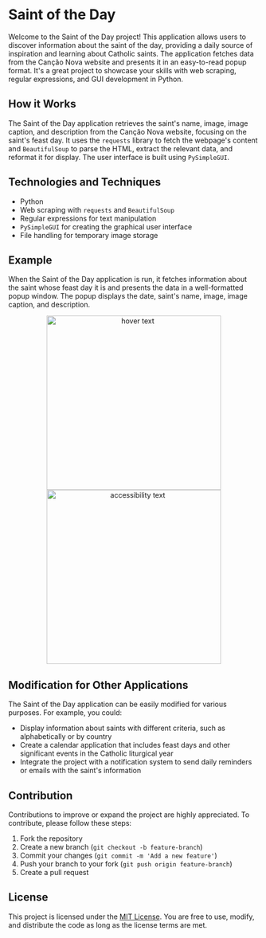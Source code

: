 # Saint of the Day

Welcome to the Saint of the Day project! This application allows users to discover information about the saint of the day, providing a daily source of inspiration and learning about Catholic saints. The application fetches data from the Canção Nova website and presents it in an easy-to-read popup format. It's a great project to showcase your skills with web scraping, regular expressions, and GUI development in Python.

## How it Works

The Saint of the Day application retrieves the saint's name, image, image caption, and description from the Canção Nova website, focusing on the saint's feast day. It uses the `requests` library to fetch the webpage's content and `BeautifulSoup` to parse the HTML, extract the relevant data, and reformat it for display. The user interface is built using `PySimpleGUI`.

## Technologies and Techniques

- Python
- Web scraping with `requests` and `BeautifulSoup`
- Regular expressions for text manipulation
- `PySimpleGUI` for creating the graphical user interface
- File handling for temporary image storage

## Example

When the Saint of the Day application is run, it fetches information about the saint whose feast day it is and presents the data in a well-formatted popup window. The popup displays the date, saint's name, image, image caption, and description.

<p align="center">
  <img src="https://i.imgur.com/VJtVc4n.jpeg" width="350" title="hover text">
  <img src="https://i.imgur.com/EaN9s6l.png" width="350" alt="accessibility text">
</p>

## Modification for Other Applications

The Saint of the Day application can be easily modified for various purposes. For example, you could:

- Display information about saints with different criteria, such as alphabetically or by country
- Create a calendar application that includes feast days and other significant events in the Catholic liturgical year
- Integrate the project with a notification system to send daily reminders or emails with the saint's information

## Contribution

Contributions to improve or expand the project are highly appreciated. To contribute, please follow these steps:

1. Fork the repository
2. Create a new branch (`git checkout -b feature-branch`)
3. Commit your changes (`git commit -m 'Add a new feature'`)
4. Push your branch to your fork (`git push origin feature-branch`)
5. Create a pull request

## License

This project is licensed under the [MIT License](https://choosealicense.com/licenses/mit/). You are free to use, modify, and distribute the code as long as the license terms are met.

